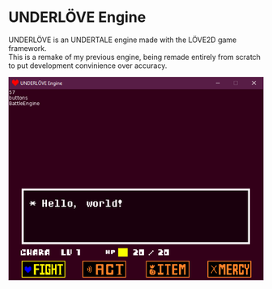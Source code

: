 # UNDERLÖVE Engine
<p>UNDERLÖVE is an UNDERTALE engine made with the LÖVE2D game framework.</br>This is a remake of my previous engine, being remade entirely from scratch to put development convinience over accuracy.</p>

![A screenshot of the W.I.P battle engine](./github/1.png "Screenshot of the W.I.P battle engine")
